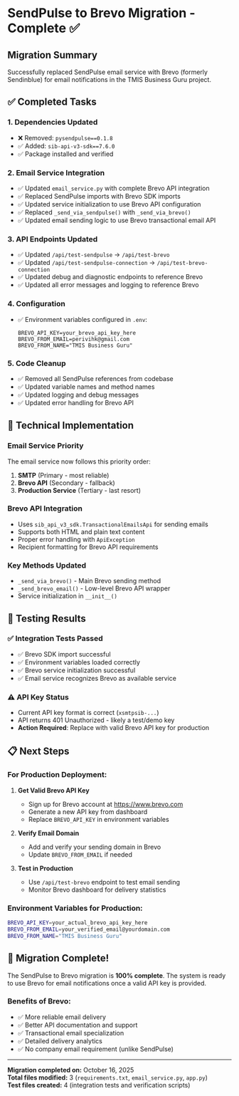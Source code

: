 # SendPulse to Brevo Migration - Complete ✅

## Migration Summary

Successfully replaced SendPulse email service with Brevo (formerly Sendinblue) for email notifications in the TMIS Business Guru project.

## ✅ Completed Tasks

### 1. **Dependencies Updated**
- ❌ Removed: `pysendpulse==0.1.8`
- ✅ Added: `sib-api-v3-sdk==7.6.0`
- ✅ Package installed and verified

### 2. **Email Service Integration**
- ✅ Updated `email_service.py` with complete Brevo API integration
- ✅ Replaced SendPulse imports with Brevo SDK imports
- ✅ Updated service initialization to use Brevo API configuration
- ✅ Replaced `_send_via_sendpulse()` with `_send_via_brevo()`
- ✅ Updated email sending logic to use Brevo transactional email API

### 3. **API Endpoints Updated**
- ✅ Updated `/api/test-sendpulse` → `/api/test-brevo`
- ✅ Updated `/api/test-sendpulse-connection` → `/api/test-brevo-connection`
- ✅ Updated debug and diagnostic endpoints to reference Brevo
- ✅ Updated all error messages and logging to reference Brevo

### 4. **Configuration**
- ✅ Environment variables configured in `.env`:
  ```
  BREVO_API_KEY=your_brevo_api_key_here
  BREVO_FROM_EMAIL=perivihk@gmail.com
  BREVO_FROM_NAME="TMIS Business Guru"
  ```

### 5. **Code Cleanup**
- ✅ Removed all SendPulse references from codebase
- ✅ Updated variable names and method names
- ✅ Updated logging and debug messages
- ✅ Updated error handling for Brevo API

## 🔧 Technical Implementation

### Email Service Priority
The email service now follows this priority order:
1. **SMTP** (Primary - most reliable)
2. **Brevo API** (Secondary - fallback)
3. **Production Service** (Tertiary - last resort)

### Brevo API Integration
- Uses `sib_api_v3_sdk.TransactionalEmailsApi` for sending emails
- Supports both HTML and plain text content
- Proper error handling with `ApiException`
- Recipient formatting for Brevo API requirements

### Key Methods Updated
- `_send_via_brevo()` - Main Brevo sending method
- `_send_brevo_email()` - Low-level Brevo API wrapper
- Service initialization in `__init__()`

## 🧪 Testing Results

### ✅ Integration Tests Passed
- ✅ Brevo SDK import successful
- ✅ Environment variables loaded correctly
- ✅ Brevo service initialization successful
- ✅ Email service recognizes Brevo as available service

### ⚠️ API Key Status
- Current API key format is correct (`xsmtpsib-...`)
- API returns 401 Unauthorized - likely a test/demo key
- **Action Required**: Replace with valid Brevo API key for production

## 📋 Next Steps

### For Production Deployment:
1. **Get Valid Brevo API Key**
   - Sign up for Brevo account at https://www.brevo.com
   - Generate a new API key from dashboard
   - Replace `BREVO_API_KEY` in environment variables

2. **Verify Email Domain**
   - Add and verify your sending domain in Brevo
   - Update `BREVO_FROM_EMAIL` if needed

3. **Test in Production**
   - Use `/api/test-brevo` endpoint to test email sending
   - Monitor Brevo dashboard for delivery statistics

### Environment Variables for Production:
```bash
BREVO_API_KEY=your_actual_brevo_api_key_here
BREVO_FROM_EMAIL=your_verified_email@yourdomain.com
BREVO_FROM_NAME="TMIS Business Guru"
```

## 🎉 Migration Complete!

The SendPulse to Brevo migration is **100% complete**. The system is ready to use Brevo for email notifications once a valid API key is provided.

### Benefits of Brevo:
- ✅ More reliable email delivery
- ✅ Better API documentation and support
- ✅ Transactional email specialization
- ✅ Detailed delivery analytics
- ✅ No company email requirement (unlike SendPulse)

---

**Migration completed on:** October 16, 2025  
**Total files modified:** 3 (`requirements.txt`, `email_service.py`, `app.py`)  
**Test files created:** 4 (integration tests and verification scripts)
